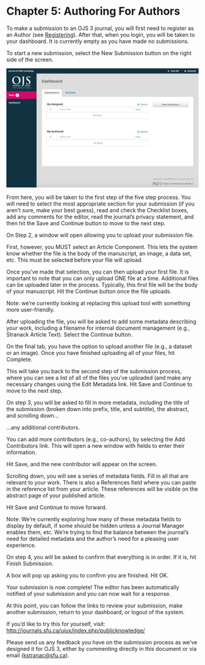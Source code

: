 # Chapter 5: Authoring For Authors

To make a submission to an OJS 3 journal, you will first need to register as an Author (see [Registering](registration/md)). After that, when you login, you will be taken to your dashboard. It is currently empty as you have made no submissions.

To start a new submission, select the New Submission button on the right side of the screen.

![image 1](images/authoring_image01.png)

From here, you will be taken to the first step of the five step process. You will need to select the most appropriate section for your submission (if you aren’t sure, make your best guess), read and check the Checklist boxes, add any comments for the editor, read the journal’s privacy statement, and then hit the Save and Continue button to move to the next step.
 
On Step 2, a window will open allowing you to upload your submission file.

First, however, you MUST select an Article Component. This lets the system know whether the file is the body of the manuscript, an image, a data set, etc. This must be selected before your file will upload.

Once you’ve made that selection, you can then upload your first file. It is important to note that you can only upload ONE file at a time. Additional files can be uploaded later in the process. Typically, this first file will be the body of your manuscript. Hit the Continue button once the file uploads.

Note: we’re currently looking at replacing this upload tool with something more user-friendly.

After uploading the file, you will be asked to add some metadata describing your work, including a filename for internal document management (e.g., Stranack Article Text). Select the Continue button.

On the final tab, you have the option to upload another file (e.g., a dataset or an image). Once you have finished uploading all of your files, hit Complete.

This will take you back to the second step of the submission process, where you can see a list of all of the files you’ve uploaded (and make any necessary changes using the Edit Metadata link. Hit Save and Continue to move to the next step.

On step 3, you will be asked to fill in more metadata, including the title of the submission (broken down into prefix, title, and subtitle), the abstract, and scrolling down...

...any additional contributors.

You can add more contributors (e.g., co-authors), by selecting the Add Contributors link. This will open a new window with fields to enter their information.

Hit Save, and the new contributor will appear on the screen.

Scrolling down, you will see a series of metadata fields. Fill in all that are relevant to your work. There is also a References field where you can paste in the reference list from your article. These references will be visible on the abstract page of your published article.

Hit Save and Continue to move forward.

Note: We’re currently exploring how many of these metadata fields to display by default, if some should be hidden unless a Journal Manager enables them, etc. We’re trying to find the balance between the journal’s need for detailed metadata and the author’s need for a pleasing user experience.

On step 4, you will be asked to confirm that everything is in order. If it is, hit Finish Submission.

A box will pop up asking you to confirm you are finished. Hit OK.

Your submission is now complete! The editor has been automatically notified of your submission and you can now wait for a response.

At this point, you can follow the links to review your submission, make another submission, return to your dashboard, or logout of the system.

If you’d like to try this for yourself, visit: http://journals.sfu.ca/uiux/index.php/publicknowledge/

Please send us any feedback you have on the submission process as we’ve designed it for OJS 3, either by commenting directly in this document or via email (kstranac@sfu.ca).




